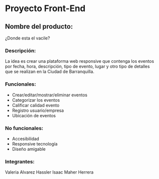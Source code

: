 # Proyecto Front-End

## Nombre del producto:
¿Donde esta el vacile?
### Descripción:
La idea es crear una plataforma web responsive que contenga los eventos por fecha, hora, descripción, tipo de evento, lugar y otro tipo de detalles que se realizan en la Ciudad de Barranquilla.

### Funcionales:
- Crear/editar/mostrar/eliminar eventos
- Categorizar los eventos 
- Calificar calidad evento
- Registro usuario/empresa
- Ubicación de eventos


### No funcionales:
- Accesibilidad 
- Responsive tecnología 
- Diseño amigable

### Integrantes:
Valeria Alvarez
Hassler Isaac
Maher Herrera
